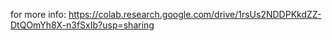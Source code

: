 for more info: https://colab.research.google.com/drive/1rsUs2NDDPKkdZZ-DtQOmYh8X-n3fSxIb?usp=sharing
